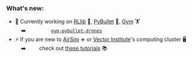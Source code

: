 ### What's new:

- 🔭 Currently working on [RLlib](https://docs.ray.io/en/latest/rllib.html) 🤖, [PyBullet](https://pybullet.org/wordpress/) 🔫, [Gym](https://gym.openai.com) 🏋️    &nbsp; &nbsp; &nbsp; &nbsp; &nbsp; &nbsp; &nbsp; &nbsp; &nbsp; &nbsp; &nbsp; &nbsp; &nbsp; &nbsp; &nbsp; &nbsp; &nbsp; &nbsp; &nbsp; &nbsp; ➡️ &nbsp; &nbsp; &nbsp; &nbsp; &nbsp; &nbsp; &nbsp; &nbsp; [`gym-pybullet-drones`](https://github.com/JacopoPan/gym-pybullet-drones)
- ⚡ If you are new to [AirSim](https://microsoft.github.io/AirSim/) ✈️ or [Vector Institute](https://vectorinstitute.ai)'s computing cluster 🖥️ &nbsp; &nbsp; &nbsp; &nbsp; &nbsp; ➡️ &nbsp; &nbsp; &nbsp; &nbsp; check out [these tutorials](https://github.com/JacopoPan/a-minimalist-guide) 📚

<!--
**JacopoPan/JacopoPan** is a ✨ _special_ ✨ repository because its `README.md` (this file) appears on your GitHub profile.

Here are some ideas to get you started:

- 🔭 I’m currently working on ...
- 🌱 I’m currently learning ...
- 👯 I’m looking to collaborate on ...
- 🤔 I’m looking for help with ...
- 💬 Ask me about ...
- 📫 How to reach me: ...
- 😄 Pronouns: ...
- ⚡ Fun fact: ...
-->
